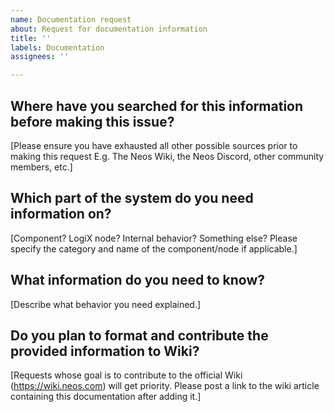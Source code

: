 ```yaml
---
name: Documentation request
about: Request for documentation information
title: ''
labels: Documentation
assignees: ''

---
```


<!-- IMPORTANT: PLEASE REPLACE OR DELETE (if not relevant) ANY TEXT IN BRACKETS [Like this] -->

## Where have you searched for this information before making this issue?
[Please ensure you have exhausted all other possible sources prior to making this request E.g. The Neos Wiki, the Neos Discord, other community members, etc.]

## Which part of the system do you need information on?
[Component? LogiX node? Internal behavior? Something else? Please specify the category and name of the component/node if applicable.]

## What information do you need to know?
[Describe what behavior you need explained.]

## Do you plan to format and contribute the provided information to Wiki?
[Requests whose goal is to contribute to the official Wiki (https://wiki.neos.com) will get priority. Please post a link to the wiki article containing this documentation after adding it.]
